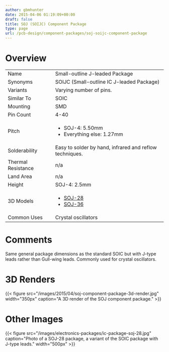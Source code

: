 ```yaml
---
author: gbmhunter
date: 2015-04-06 01:19:09+00:00
draft: false
title: SOJ (SOIJC) Component Package
type: page
url: /pcb-design/component-packages/soj-soijc-component-package
---
```


# Overview

<table>
<tbody >
<tr >
<td >Name
</td>

<td >Small-outline J-leaded Package
</td>
</tr>
<tr >

<td >Synonyms
</td>

<td >SOIJC (Small-outline IC J-leaded Package)
</td>
</tr>
<tr >

<td >Variants
</td>

<td >Varying number of pins.
</td>
</tr>
<tr >

<td >Similar To
</td>

<td >SOIC
</td>
</tr>
<tr >

<td >Mounting
</td>

<td >SMD
</td>
</tr>
<tr >

<td >Pin Count
</td>

<td >4-40
</td>
</tr>
<tr >

<td >Pitch
</td>

<td >
<ul>
<li>SOJ-4: 5.50mm</li>
<li>Everything else: 1.27mm</li>
</ul>
</td>
</tr>
<tr >

<td >Solderability
</td>

<td >Easy to solder by hand, infrared and reflow techniques.
</td>
</tr>
<tr >

<td >Thermal Resistance
</td>

<td >n/a
</td>
</tr>
<tr >

<td >Land Area
</td>

<td >n/a
</td>
</tr>
<tr >

<td >Height
</td>

<td >SOJ-4: 2.5mm</td>
</tr>
<tr >

<td >3D Models
</td>

<td >
<ul>
<li><a href="http://www.3dcontentcentral.com/secure/download-model.aspx?catalogid=171&amp;id=132667">SOJ-28</a></li>
<li><a href="http://www.3dcontentcentral.com/secure/download-model.aspx?catalogid=171&amp;id=209753">SOJ-36</a></li>
</ul>
</td>
</tr>
<tr >

<td >Common Uses
</td>

<td>Crystal oscillators</td>
</tr>
</tbody>
</table>

# Comments

Same general package dimensions as the standard SOIC but with J-type leads rather than Gull-wing leads. Commonly used for crystal oscillators.

# 3D Renders

{{< figure src="/images/2015/04/soj-component-package-3d-render.jpg" width="350px" caption="A 3D render of the SOJ component package."  >}}

# Other Images

{{< figure src="/images/electronics-packages/ic-package-soj-28.jpg" caption="Photo of a SOJ-28 package, a variant of the SOIC package with J-type leads."  width="500px" >}}
